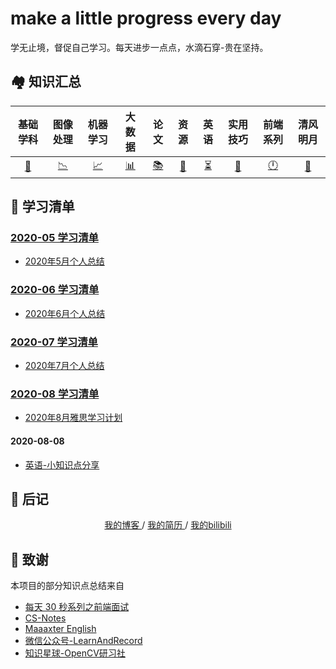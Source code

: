 # make a little progress every day
学无止境，督促自己学习。每天进步一点点，水滴石穿-贵在坚持。

## 🏘️ 知识汇总

| 基础学科 | 图像处理 | 机器学习 | 大数据 | 论文 | 资源 | 英语 | 实用技巧 | 前端系列 | 清风明月 |
| :-------: | :-------: | :-------: | :-------: | :-------: | :-------: | :-------: | :-------: | :-------: | :-------: |
| [📐](./基础学科.md) | [📉](./图像处理.md) | [📈](./机器学习.md) | [📊](./大数据.md) | [️📚](./论文/README.md) | [💎](./资源.md) | [⏳](./英语汇总.md) | [🔐](./技巧篇.md) | [🕛](./前端系列.md) | [🎈](./清风明月.md) | 


## 🎨 学习清单
### [2020-05 学习清单](./2020-05/README.md)
* [2020年5月个人总结](./2020-05/2020年5月个人总结.md)

### [2020-06 学习清单](./2020-06/README.md)
* [2020年6月个人总结](./2020-06/2020-06-30/2020年6月个人总结.md)

### [2020-07 学习清单](./2020-07/README.md)
* [2020年7月个人总结](./2020-07/2020-07-31/2020年7月个人总结.md)

### [2020-08 学习清单](./2020-08/README.md)
* [2020年8月雅思学习计划](./2020-08/2020年8月雅思学习计划.md)

#### 2020-08-08
* [英语-小知识点分享](./2020-08/2020-08-08/英语-小知识点分享.md)


## 📝 后记
<div align="center">
	<a href="http://www.yaindream.com/"> 我的博客 </a> / <a href="./resume.md"> 我的简历 </a> / <a href="https://space.bilibili.com/106491836"> 我的bilibili </a>
</div>


## 🙏 致谢
本项目的部分知识点总结来自
* [每天 30 秒系列之前端面试](https://hacpai.com/article/1544793046274)
* [CS-Notes](https://github.com/CyC2018/CS-Notes)
* [Maaaxter English](https://www.youtube.com/channel/UCO8GewbsHFFmJn4kLLq1WXQ)
* [微信公众号-LearnAndRecord](https://mp.weixin.qq.com/s/N7L5tUm_lGvZbgaOOWZuvQ)
* [知识星球-OpenCV研习社](https://mp.weixin.qq.com/s/61kCgN5hQoXZSBzdP4Ufhw)